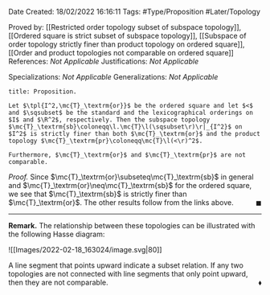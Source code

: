 <div class="topSpace"></div>

Date Created: 18/02/2022 16:16:11
Tags: #Type/Proposition #Later/Topology

Proved by: [[Restricted order topology subset of subspace topology]], [[Ordered square is strict subset of subspace topology]], [[Subspace of order topology strictly finer than product topology on ordered square]], [[Order and product topologies not comparable on ordered square]]
References: _Not Applicable_
Justifications: _Not Applicable_

Specializations: _Not Applicable_
Generalizations: _Not Applicable_

``` ad-Proposition
title: Proposition.

Let $\tpl{I^2,\mc{T}_\textrm{or}}$ be the ordered square and let $<$ and $\sqsubset$ be the standard and the lexicographical orderings on $I$ and $\R^2$, respectively. Then the subspace topology $\mc{T}_\textrm{sb}\coloneqq\l.\mc{T}\l(\sqsubset\r)\r|_{I^2}$ on $I^2$ is strictly finer than both $\mc{T}_\textrm{or}$ and the product topology $\mc{T}_\textrm{pr}\coloneqq\mc{T}\l(<\r)^2$.

Furthermore, $\mc{T}_\textrm{or}$ and $\mc{T}_\textrm{pr}$ are not comparable.

```

<i>Proof.</i> Since $\mc{T}_\textrm{or}\subseteq\mc{T}_\textrm{sb}$ in general and $\mc{T}_\textrm{or}\neq\mc{T}_\textrm{sb}$ for the ordered square, we see that $\mc{T}_\textrm{sb}$ is strictly finer than $\mc{T}_\textrm{or}$. The other results follow from the links above.<span style="float:right;">$\blacksquare$</span>

---

<b>Remark.</b> The relationship between these topologies can be illustrated with the following Hasse diagram:

![[Images/2022-02-18_163024/image.svg|80]]

A line segment that points upward indicate a subset relation. If any two topologies are not connected with line segments that only point upward, then they are not comparable.<span style="float:right;">$\blacklozenge$</span>
